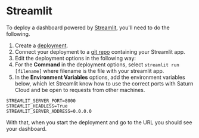 # Streamlit

To deploy a dashboard powered by [Streamlit](https://streamlit.io/), you'll need to do the following.

1. Create a [deployment](<docs/Using Saturn Cloud/resources/deployments.md>).
2. Connect your deployment to a [git repo](<docs/Using Saturn Cloud/gitrepo.md>) containing your Streamlit app.
3. Edit the deployment options in the following way:
  1. For the **Command** in the deployment options, select `streamlit run [filename]` where filename is the file with your streamlit app.
  2. In the **Environment Variables** options, add the environment variables below, which let Streamlit know how to use the correct ports with Saturn Cloud and be open to requests from other machines.

```
STREAMLIT_SERVER_PORT=8000
STREAMLIT_HEADLESS=True
STREAMLIT_SERVER_ADDRESS=0.0.0.0
```

With that, when you start the deployment and go to the URL you should see your dashboard.
